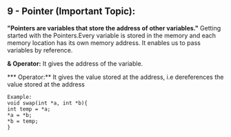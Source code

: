 ## 9 - Pointer (Important Topic):

**"Pointers are variables that store the address of other variables."** Getting started with the Pointers.Every variable is stored in the memory and each memory location has its own memory address. It enables us to pass variables by reference.

**& Operator:** It gives the address of the variable.

*** Operator:** It gives the value stored at the address, i.e dereferences the value stored at the address

    Example:
    void swap(int *a, int *b){
    int temp = *a;
    *a = *b;
    *b = temp;
    }
